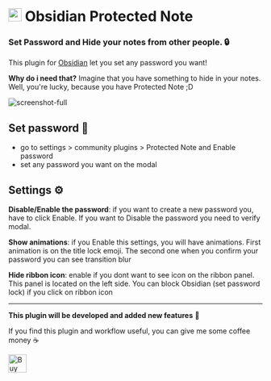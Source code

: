 # <img height="26"  style="height: 26px; max-width: 100%;" src="https://upload.wikimedia.org/wikipedia/commons/thumb/1/10/2023_Obsidian_logo.svg/1200px-2023_Obsidian_logo.svg.png"  > Obsidian Protected Note

### Set Password and Hide your notes from other people. 🔒

This plugin for [Obsidian](https://obsidian.md/) let you set any password you want!

**Why do i need that?**
Imagine that you have something to hide in your notes. Well, you're lucky, because you have Protected Note ;D

![screenshot-full](https://sun9-60.userapi.com/impg/OVolxXnQGP32XMe_L62TgA_VT2thX8NxmUoy2Q/Khc5yYjszb4.jpg?size=1328x951&quality=95&sign=dc7eb407e94b078c7a2c5fff78e4d3c5&type=album)

## Set password 🔑

-   go to settings > community plugins > Protected Note and Enable password
-   set any password you want on the modal

## Settings ⚙

**Disable/Enable the password**: if you want to create a new password you, have to click Enable. If you want to Disable the password you need to verify modal.

**Show animations**: if you Enable this settings, you will have animations. First animation is on the title lock emoji. The second one when you confirm your password you can see transition blur

**Hide ribbon icon**: enable if you dont want to see icon on the ribbon panel. This panel is located on the left side. You can block Obsidian (set password lock) if you click on ribbon icon

---

**This plugin will be developed and added new features** 🧬

If you find this plugin and workflow useful, you can give me some coffee money ☕

[<img height="36" style="height: 36px; max-width: 100%;" src="https://camo.githubusercontent.com/aac4075a25423395c82284fc46fe0bcafaede1ae87c01b61afb251b145597695/68747470733a2f2f63646e2e6b6f2d66692e636f6d2f63646e2f6b6f6669312e706e673f763d33"  alt="Buy Me a Coffee at ko-fi.com">](https://buymeacoffee.com/gadgihanovm)
